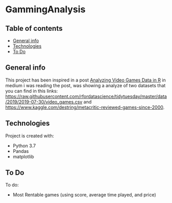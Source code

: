 # GammingAnalysis

## Table of contents
* [General info](#general-info)
* [Technologies](#technologies)
* [To Do](#to-do)

## General info
This project has been inspired in a post [Analyzing Video Games Data in R](https://towardsdatascience.com/analyzing-video-games-data-in-r-1afad7122aab) in medium i was reading the post, was showing a analyze of two datasets that you can find in this links: https://raw.githubusercontent.com/rfordatascience/tidytuesday/master/data/2019/2019-07-30/video_games.csv and https://www.kaggle.com/destring/metacritic-reviewed-games-since-2000.

## Technologies
Project is created with:
* Python 3.7
* Pandas
* matplotlib

## To Do
To do:
* Most Rentable games (using score, average time played, and price) 
